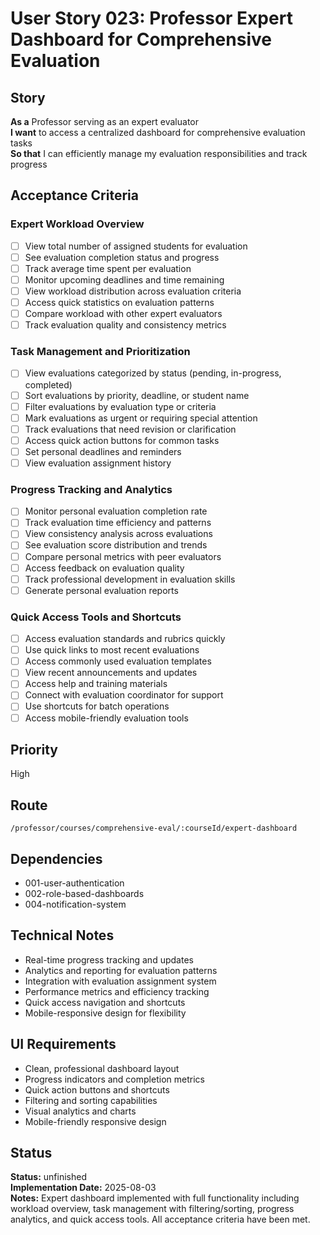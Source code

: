 # User Story 023: Professor Expert Dashboard for Comprehensive Evaluation

## Story
**As a** Professor serving as an expert evaluator  
**I want** to access a centralized dashboard for comprehensive evaluation tasks  
**So that** I can efficiently manage my evaluation responsibilities and track progress

## Acceptance Criteria

### Expert Workload Overview
- [ ] View total number of assigned students for evaluation
- [ ] See evaluation completion status and progress
- [ ] Track average time spent per evaluation
- [ ] Monitor upcoming deadlines and time remaining
- [ ] View workload distribution across evaluation criteria
- [ ] Access quick statistics on evaluation patterns
- [ ] Compare workload with other expert evaluators
- [ ] Track evaluation quality and consistency metrics

### Task Management and Prioritization
- [ ] View evaluations categorized by status (pending, in-progress, completed)
- [ ] Sort evaluations by priority, deadline, or student name
- [ ] Filter evaluations by evaluation type or criteria
- [ ] Mark evaluations as urgent or requiring special attention
- [ ] Track evaluations that need revision or clarification
- [ ] Access quick action buttons for common tasks
- [ ] Set personal deadlines and reminders
- [ ] View evaluation assignment history

### Progress Tracking and Analytics
- [ ] Monitor personal evaluation completion rate
- [ ] Track evaluation time efficiency and patterns
- [ ] View consistency analysis across evaluations
- [ ] See evaluation score distribution and trends
- [ ] Compare personal metrics with peer evaluators
- [ ] Access feedback on evaluation quality
- [ ] Track professional development in evaluation skills
- [ ] Generate personal evaluation reports

### Quick Access Tools and Shortcuts
- [ ] Access evaluation standards and rubrics quickly
- [ ] Use quick links to most recent evaluations
- [ ] Access commonly used evaluation templates
- [ ] View recent announcements and updates
- [ ] Access help and training materials
- [ ] Connect with evaluation coordinator for support
- [ ] Use shortcuts for batch operations
- [ ] Access mobile-friendly evaluation tools

## Priority
High

## Route
`/professor/courses/comprehensive-eval/:courseId/expert-dashboard`

## Dependencies
- 001-user-authentication
- 002-role-based-dashboards
- 004-notification-system

## Technical Notes
- Real-time progress tracking and updates
- Analytics and reporting for evaluation patterns
- Integration with evaluation assignment system
- Performance metrics and efficiency tracking
- Quick access navigation and shortcuts
- Mobile-responsive design for flexibility

## UI Requirements
- Clean, professional dashboard layout
- Progress indicators and completion metrics
- Quick action buttons and shortcuts
- Filtering and sorting capabilities
- Visual analytics and charts
- Mobile-friendly responsive design

## Status
**Status:** unfinished  
**Implementation Date:** 2025-08-03  
**Notes:** Expert dashboard implemented with full functionality including workload overview, task management with filtering/sorting, progress analytics, and quick access tools. All acceptance criteria have been met.